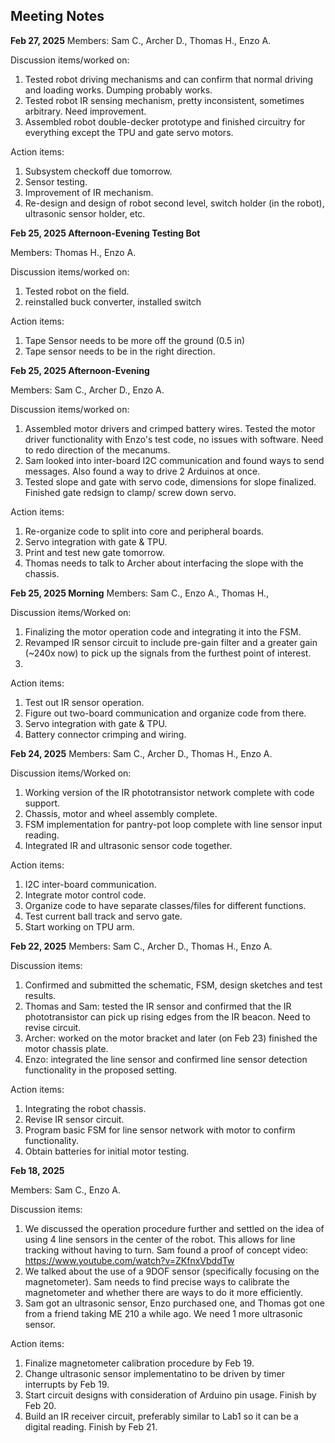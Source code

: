 ## Meeting Notes
**Feb 27, 2025**
Members: Sam C., Archer D., Thomas H., Enzo A.

Discussion items/worked on:
1. Tested robot driving mechanisms and can confirm that normal driving and loading works. Dumping probably works.
2. Tested robot IR sensing mechanism, pretty inconsistent, sometimes arbitrary. Need improvement.
3. Assembled robot double-decker prototype and finished circuitry for everything except the TPU and gate servo motors.

Action items:
1. Subsystem checkoff due tomorrow.
2. Sensor testing.
3. Improvement of IR mechanism.
4. Re-design and design of robot second level, switch holder (in the robot), ultrasonic sensor holder, etc.

**Feb 25, 2025 Afternoon-Evening Testing Bot**

Members: Thomas H., Enzo A.

Discussion items/worked on: 
1. Tested robot on the field.
2. reinstalled buck converter, installed switch

Action items:
1. Tape Sensor needs to be more off the ground (0.5 in)
2. Tape sensor needs to be in the right direction.

**Feb 25, 2025 Afternoon-Evening**

Members: Sam C., Archer D., Enzo A.

Discussion items/worked on: 
1. Assembled motor drivers and crimped battery wires. Tested the motor driver functionality with Enzo's test code, no issues with software. Need to redo direction of the mecanums.
2. Sam looked into inter-board I2C communication and found ways to send messages. Also found a way to drive 2 Arduinos at once.
3. Tested slope and gate with servo code, dimensions for slope finalized. Finished gate redsign to clamp/ screw down servo.

Action items:
1. Re-organize code to split into core and peripheral boards.
2. Servo integration with gate & TPU.
3. Print and test new gate tomorrow.
4. Thomas needs to talk to Archer about interfacing the slope with the chassis.

**Feb 25, 2025 Morning**
Members: Sam C., Enzo A., Thomas H.,

Discussion items/Worked on:
1. Finalizing the motor operation code and integrating it into the FSM.
2. Revamped IR sensor circuit to include pre-gain filter and a greater gain (~240x now) to pick up the signals from the furthest point of interest.
3. 

Action items:
1. Test out IR sensor operation.
2. Figure out two-board communication and organize code from there.
3. Servo integration with gate & TPU.
4. Battery connector crimping and wiring.

**Feb 24, 2025**
Members: Sam C., Archer D., Thomas H., Enzo A.

Discussion items/Worked on:
1. Working version of the IR phototransistor network complete with code support.
2. Chassis, motor and wheel assembly complete.
3. FSM implementation for pantry-pot loop complete with line sensor input reading.
4. Integrated IR and ultrasonic sensor code together.

Action items:
1. I2C inter-board communication.
2. Integrate motor control code.
3. Organize code to have separate classes/files for different functions.
4. Test current ball track and servo gate.
5. Start working on TPU arm.

**Feb 22, 2025**
Members: Sam C., Archer D., Thomas H., Enzo A.

Discussion items:
1. Confirmed and submitted the schematic, FSM, design sketches and test results.
2. Thomas and Sam: tested the IR sensor and confirmed that the IR phototransistor can pick up rising edges from the IR beacon. Need to revise circuit.
3. Archer: worked on the motor bracket and later (on Feb 23) finished the motor chassis plate.
4. Enzo: integrated the line sensor and confirmed line sensor detection functionality in the proposed setting.

Action items:
1. Integrating the robot chassis.
2. Revise IR sensor circuit.
3. Program basic FSM for line sensor network with motor to confirm functionality.
4. Obtain batteries for initial motor testing.

**Feb 18, 2025**

Members: Sam C., Enzo A.

Discussion items:
1. We discussed the operation procedure further and settled on the idea of using 4 line sensors in the center of the robot. This allows for line tracking without having to turn. Sam found a proof of concept video: https://www.youtube.com/watch?v=ZKfnxVbddTw
2. We talked about the use of a 9DOF sensor (specifically focusing on the magnetometer). Sam needs to find precise ways to calibrate the magnetometer and whether there are ways to do it more efficiently.
3. Sam got an ultrasonic sensor, Enzo purchased one, and Thomas got one from a friend taking ME 210 a while ago. We need 1 more ultrasonic sensor.

Action items: 
1. Finalize magnetometer calibration procedure by Feb 19.
2. Change ultrasonic sensor implementatino to be driven by timer interrupts by Feb 19.
3. Start circuit designs with consideration of Arduino pin usage. Finish by Feb 20. 
4. Build an IR receiver circuit, preferably similar to Lab1 so it can be a digital reading. Finish by Feb 21.